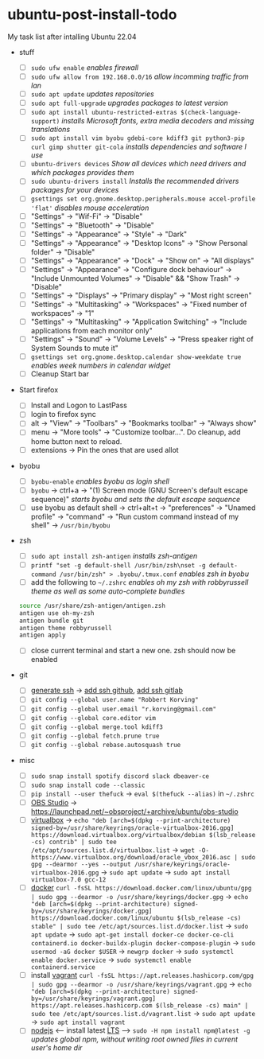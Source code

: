 # ubuntu-post-install-todo

My task list after intalling Ubuntu 22.04

-   stuff

    -   [ ] `sudo ufw enable` _enables firewall_
    -   [ ] `sudo ufw allow from 192.168.0.0/16` _allow incomming traffic from lan_ 
    -   [ ] `sudo apt update` _updates repositories_
    -   [ ] `sudo apt full-upgrade` _upgrades packages to latest version_
    -   [ ] `sudo apt install ubuntu-restricted-extras $(check-language-support)` _installs Microsoft fonts, extra media decoders and missing translations_
    -   [ ] `sudo apt install vim byobu gdebi-core kdiff3 git python3-pip curl gimp shutter git-cola` _installs dependencies and software I use_
    -   [ ] `ubuntu-drivers devices` _Show all devices which need drivers and which packages provides them_
    -   [ ] `sudo ubuntu-drivers install` _Installs the recommended drivers packages for your devices_
    -   [ ] `gsettings set org.gnome.desktop.peripherals.mouse accel-profile 'flat'` _disables mouse acceleration_
    -   [ ] "Settings" -> "Wif-Fi" -> "Disable"
    -   [ ] "Settings" -> "Bluetooth" -> "Disable"
    -   [ ] "Settings" -> "Appearance" -> "Style" -> "Dark"
    -   [ ] "Settings" -> "Appearance" -> "Desktop Icons" -> "Show Personal folder" -> "Disable"
    -   [ ] "Settings" -> "Appearance" -> "Dock" -> "Show on" -> "All displays"
    -   [ ] "Settings" -> "Appearance" -> "Configure dock behaviour" -> "Include Unmounted Volumes" -> "Disable" && "Show Trash" -> "Disable"
    -   [ ] "Settings" -> "Displays" -> "Primary display" -> "Most right screen"
    -   [ ] "Settings" -> "Multitasking" -> "Workspaces" -> "Fixed number of workspaces" -> "1"
    -   [ ] "Settings" -> "Multitasking" -> "Application Switching" -> "Include applications from each monitor only"
    -   [ ] "Settings" -> "Sound" -> "Volume Levels" -> "Press speaker right of System Sounds to mute it"
    -   [ ] `gsettings set org.gnome.desktop.calendar show-weekdate true` _enables week numbers in calendar widget_
    -   [ ] Cleanup Start bar

-   Start firefox

    -   [ ] Install and Logon to LastPass
    -   [ ] login to firefox sync
    -   [ ] alt -> "View" -> "Toolbars" -> "Bookmarks toolbar" -> "Always show"
    -   [ ] menu -> "More tools" -> "Customize toolbar...". Do cleanup, add home button next to reload.
    -   [ ] extensions -> Pin the ones that are used allot

-   byobu

    -   [ ] `byobu-enable` _enables byobu as login shell_
    -   [ ] `byobu` -> ctrl+a -> "(1) Screen mode (GNU Screen's default escape sequence)" _starts byobu and sets the default escape sequence_
    -   [ ] use byobu as default shell -> ctrl+alt+t -> "preferences" -> "Unamed profile" -> "command" -> "Run custom command instead of my shell" -> `/usr/bin/byobu`

-   zsh

    -   [ ] `sudo apt install zsh-antigen` _installs zsh-antigen_
    -   [ ] `printf "set -g default-shell /usr/bin/zsh\nset -g default-command /usr/bin/zsh" > .byobu/.tmux.conf` _enables zsh in byobu_
    -   [ ] add the following to `~/.zshrc` _enables oh my zsh with robbyrussell theme as well as some auto-complete bundles_

    ```bash
    source /usr/share/zsh-antigen/antigen.zsh
    antigen use oh-my-zsh
    antigen bundle git
    antigen theme robbyrussell
    antigen apply
    ```
    -   [ ] close current terminal and start a new one. zsh should now be enabled

-   git

    -   [ ] [generate ssh](https://gist.github.com/robkorv/592b46e8ff9742d74ca4a3f894857dee) -> [add ssh github](https://github.com/settings/ssh), [add ssh gitlab](https://gitlab.com/profile/keys)
    -   [ ] `git config --global user.name "Robbert Korving"`
    -   [ ] `git config --global user.email "r.korving@gmail.com"`
    -   [ ] `git config --global core.editor vim`
    -   [ ] `git config --global merge.tool kdiff3`
    -   [ ] `git config --global fetch.prune true`
    -   [ ] `git config --global rebase.autosquash true`

-   misc
    -   [ ] `sudo snap install spotify discord slack dbeaver-ce`
    -   [ ] `sudo snap install code --classic`
    -   [ ] `pip install --user thefuck` -> `eval $(thefuck --alias)` in `~/.zshrc`
    -   [ ] [OBS Studio](https://obsproject.com) -> https://launchpad.net/~obsproject/+archive/ubuntu/obs-studio
    -   [ ] [virtualbox](https://www.virtualbox.org/wiki/Linux_Downloads#Debian-basedLinuxdistributions) -> `echo "deb [arch=$(dpkg --print-architecture) signed-by=/usr/share/keyrings/oracle-virtualbox-2016.gpg] https://download.virtualbox.org/virtualbox/debian $(lsb_release -cs) contrib" | sudo tee /etc/apt/sources.list.d/virtualbox.list` -> `wget -O- https://www.virtualbox.org/download/oracle_vbox_2016.asc | sudo gpg --dearmor --yes --output /usr/share/keyrings/oracle-virtualbox-2016.gpg` -> `sudo apt update` -> `sudo apt install virtualbox-7.0 gcc-12`
    -   [ ] [docker](https://docs.docker.com/engine/install/ubuntu/#install-using-the-repository) `curl -fsSL https://download.docker.com/linux/ubuntu/gpg | sudo gpg --dearmor -o /usr/share/keyrings/docker.gpg` -> `echo "deb [arch=$(dpkg --print-architecture) signed-by=/usr/share/keyrings/docker.gpg] https://download.docker.com/linux/ubuntu $(lsb_release -cs) stable" | sudo tee /etc/apt/sources.list.d/docker.list` -> `sudo apt update` -> `sudo apt-get install docker-ce docker-ce-cli containerd.io docker-buildx-plugin docker-compose-plugin` -> `sudo usermod -aG docker $USER` -> `newgrp docker` -> `sudo systemctl enable docker.service` -> `sudo systemctl enable containerd.service`
    -   [ ] install [vagrant](https://www.vagrantup.com/downloads.html) `curl -fsSL https://apt.releases.hashicorp.com/gpg | sudo gpg --dearmor -o /usr/share/keyrings/vagrant.gpg` -> `echo "deb [arch=$(dpkg --print-architecture) signed-by=/usr/share/keyrings/vagrant.gpg] https://apt.releases.hashicorp.com $(lsb_release -cs) main" | sudo tee /etc/apt/sources.list.d/vagrant.list` -> `sudo apt update` -> `sudo apt install vagrant`
    -   [ ] [nodejs](https://github.com/nodesource/distributions/blob/master/README.md#debinstall) <-- install latest [LTS](https://nodejs.org/en/about/releases/) --> `sudo -H npm install npm@latest -g` _updates global npm, without writing root owned files in current user's home dir_
